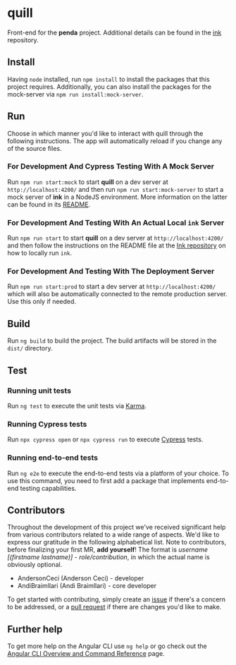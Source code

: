 # quill

Front-end for the **penda** project. Additional details can be found in
the [ink](https://github.com/OpenCovenant/ink) repository.

## Install

Having `node` installed, run `npm install` to install the packages that this project requires. Additionally, you can also install the packages
for the mock-server via `npm run install:mock-server`.

## Run

Choose in which manner you'd like to interact with quill through the following instructions. The app will automatically
reload if you change any of the source files.

### For Development And Cypress Testing With A Mock Server

Run `npm run start:mock` to start **quill** on a dev server at `http://localhost:4200/` and then
run `npm run start:mock-server` to start a mock server of **ink** in a NodeJS environment. More information on the
latter can be found in its [README](mock-server/README.md).

### For Development And Testing With An Actual Local `ink` Server

Run `npm run start` to start **quill** on a dev server at `http://localhost:4200/` and then follow the instructions on
the README file at the [Ink repository](https://github.com/OpenCovenant/ink) on how to locally run `ink`.

### For Development And Testing With The Deployment Server

Run `npm run start:prod` to start a dev server at `http://localhost:4200/` which will also be automatically
connected to the remote production server. Use this only if needed.

## Build

Run `ng build` to build the project. The build artifacts will be stored in the `dist/` directory.

## Test

### Running unit tests

Run `ng test` to execute the unit tests via [Karma](https://karma-runner.github.io).

### Running Cypress tests

Run `npx cypress open` or `npx cypress run` to execute [Cypress](https://github.com/cypress-io/cypress) tests.

### Running end-to-end tests

Run `ng e2e` to execute the end-to-end tests via a platform of your choice. To use this command, you need to first add a
package that implements end-to-end testing capabilities.

## Contributors

Throughout the development of this project we've received significant help from various contributors related to a wide
range of aspects. We'd like to express our gratitude in the following alphabetical list. Note to contributors, before
finalizing your first MR, **add yourself**! The format is _username [(firstname lastname)] - role/contribution_, in
which the actual name is obviously optional.

- AndersonCeci (Anderson Ceci) - developer
- AndiBraimllari (Andi Braimllari) - core developer

To get started with contributing, simply create an [issue](https://github.com/OpenCovenant/quill/issues) if there's a
concern to be addressed, or a [pull request](https://github.com/OpenCovenant/quill/pulls) if there are changes you'd
like to make.

## Further help

To get more help on the Angular CLI use `ng help` or go check out
the [Angular CLI Overview and Command Reference](https://angular.io/cli) page.
